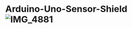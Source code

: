 # Arduino-Uno-Sensor-Shield![IMG_4881](https://github.com/user-attachments/assets/d00d5551-5037-46cf-8448-736b24c998db)
